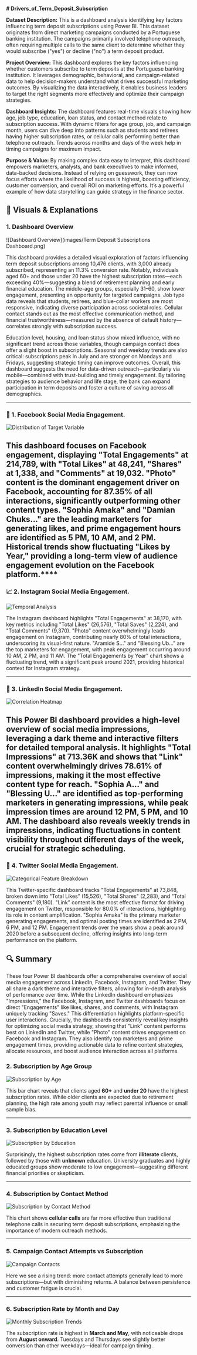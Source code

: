 **# Drivers_of_Term_Deposit_Subscription**

**Dataset Description:**
This is a dashboard analysis identifying key factors influencing term deposit subscriptions using Power BI. This dataset originates from direct marketing campaigns conducted by a Portuguese banking institution. The campaigns primarily involved telephone outreach, often requiring multiple calls to the same client to determine whether they would subscribe ("yes") or decline ("no") a term deposit product.

**Project Overview:**
This dashboard explores the key factors influencing whether customers subscribe to term deposits at the Portuguese banking institution. It leverages demographic, behavioral, and campaign-related data to help decision-makers understand what drives successful marketing outcomes. By visualizing the data interactively, it enables business leaders to target the right segments more effectively and optimize their campaign strategies.

**Dashboard Insights:**
The dashboard features real-time visuals showing how age, job type, education, loan status, and contact method relate to subscription success. With dynamic filters for age group, job, and campaign month, users can dive deep into patterns such as students and retirees having higher subscription rates, or cellular calls performing better than telephone outreach. Trends across months and days of the week help in timing campaigns for maximum impact.

**Purpose & Value:**
By making complex data easy to interpret, this dashboard empowers marketers, analysts, and bank executives to make informed, data-backed decisions. Instead of relying on guesswork, they can now focus efforts where the likelihood of success is highest, boosting efficiency, customer conversion, and overall ROI on marketing efforts. It’s a powerful example of how data storytelling can guide strategy in the finance sector.

## 📸 Visuals & Explanations

### 1. Dashboard Overview

![Dashboard Overview](images/Term Deposit Subscriptions Dashboard.png)

This dashboard provides a detailed visual exploration of factors influencing term deposit subscriptions among 10,476 clients, with 3,000 already subscribed, representing an 11.3% conversion rate. Notably, individuals aged 60+ and those under 20 have the highest subscription rates—each exceeding 40%—suggesting a blend of retirement planning and early financial education. The middle-age groups, especially 31–60, show lower engagement, presenting an opportunity for targeted campaigns. Job type data reveals that students, retirees, and blue-collar workers are most responsive, indicating diverse participation across societal roles. Cellular contact stands out as the most effective communication method, and financial trustworthiness—measured by the absence of default history—correlates strongly with subscription success.

Education level, housing, and loan status show mixed influence, with no significant trend across those variables, though campaign contact does offer a slight boost in subscriptions. Seasonal and weekday trends are also critical: subscriptions peak in July and are stronger on Mondays and Fridays, suggesting strategic timing can improve outcomes. Overall, this dashboard suggests the need for data-driven outreach—particularly via mobile—combined with trust-building and timely engagement. By tailoring strategies to audience behavior and life stage, the bank can expand participation in term deposits and foster a culture of saving across all demographics.

---

### 🧮 1. Facebook Social Media Engagement.

![Distribution of Target Variable](facebook.png)

****This dashboard focuses on Facebook engagement, displaying "Total Engagements" at 214,789, with "Total Likes" at 48,241, "Shares" at 1,338, and "Comments" at 19,032.
"Photo" content is the dominant engagement driver on Facebook, accounting for 87.35% of all interactions, significantly outperforming other content types.
"Sophia Amaka" and "Damian Chuks..." are the leading marketers for generating likes, and prime engagement hours are identified as 5 PM, 10 AM, and 2 PM.
Historical trends show fluctuating "Likes by Year," providing a long-term view of audience engagement evolution on the Facebook platform.********
---

### 📈 2. Instagram Social Media Engagement.

![Temporal Analysis](Instagram.png)

The Instagram dashboard highlights "Total Engagements" at 38,170, with key metrics including "Total Likes" (26,576), "Total Saves" (2,224), and "Total Comments" (9,370).
"Photo" content overwhelmingly leads engagement on Instagram, contributing nearly 80% of total interactions, underscoring its visual-first nature.
"Aramide S..." and "Blessing Ub..." are the top marketers for engagement, with peak engagement occurring around 10 AM, 2 PM, and 11 AM.
The "Total Engagements by Year" chart shows a fluctuating trend, with a significant peak around 2021, providing historical context for Instagram strategy.

---

### 🧭 3. LinkedIn Social Media Engagement.

![Correlation Heatmap](LinkedIn.png)

This Power BI dashboard provides a high-level overview of social media impressions, leveraging a dark theme and interactive filters for detailed temporal analysis.
It highlights "Total Impressions" at 713.36K and shows that "Link" content overwhelmingly drives 78.61% of impressions, making it the most effective content type for reach.
"Sophia A..." and "Blessing U..." are identified as top-performing marketers in generating impressions, while peak impression times are around 12 PM, 5 PM, and 10 AM.
The dashboard also reveals weekly trends in impressions, indicating fluctuations in content visibility throughout different days of the week, crucial for strategic scheduling.
---

### 🧱 4. Twitter Social Media Engagement.

![Categorical Feature Breakdown](Twitter.png)

This Twitter-specific dashboard tracks "Total Engagements" at 73,848, broken down into "Total Likes" (15,526), "Total Shares" (2,283), and "Total Comments" (9,180).
"Link" content is the most effective format for driving engagement on Twitter, responsible for 80.0% of interactions, highlighting its role in content amplification.
"Sophia Amaka" is the primary marketer generating engagements, and optimal posting times are identified as 2 PM, 6 PM, and 12 PM.
Engagement trends over the years show a peak around 2020 before a subsequent decline, offering insights into long-term performance on the platform.

## 🔍 Summary
These four Power BI dashboards offer a comprehensive overview of social media engagement across LinkedIn, Facebook, Instagram, and Twitter. They all share a dark theme and interactive filters, allowing for in-depth analysis of performance over time. While the LinkedIn dashboard emphasizes "Impressions," the Facebook, Instagram, and Twitter dashboards focus on direct "Engagements" like likes, shares, and comments, with Instagram uniquely tracking "Saves." This differentiation highlights platform-specific user interactions. Crucially, the dashboards consistently reveal key insights for optimizing social media strategy, showing that "Link" content performs best on LinkedIn and Twitter, while "Photo" content drives engagement on Facebook and Instagram. They also identify top marketers and prime engagement times, providing actionable data to refine content strategies, allocate resources, and boost audience interaction across all platforms.

### 2. Subscription by Age Group

![Subscription by Age](images/subscription_by_age.png)

This bar chart reveals that clients aged **60+** and **under 20** have the highest subscription rates. While older clients are expected due to retirement planning, the high rate among youth may reflect parental influence or small sample bias.

---

### 3. Subscription by Education Level

![Subscription by Education](images/subscription_by_education.png)

Surprisingly, the highest subscription rates come from **illiterate** clients, followed by those with **unknown** education. University graduates and highly educated groups show moderate to low engagement—suggesting different financial priorities or skepticism.

---

### 4. Subscription by Contact Method

![Subscription by Contact Method](images/subscription_by_contact_method.png)

This chart shows **cellular calls** are far more effective than traditional telephone calls in securing term deposit subscriptions, emphasizing the importance of modern outreach methods.

---

### 5. Campaign Contact Attempts vs Subscription

![Campaign Contacts](images/campaign_contacts_vs_sub.png)

Here we see a rising trend: more contact attempts generally lead to more subscriptions—but with diminishing returns. A balance between persistence and customer fatigue is crucial.

---

### 6. Subscription Rate by Month and Day

![Monthly Subscription Trends](images/subscription_by_month_day.png)

The subscription rate is highest in **March and May**, with noticeable drops from **August onward**. Tuesdays and Thursdays see slightly better conversion than other weekdays—ideal for campaign timing.

